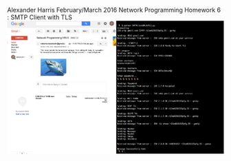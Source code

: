 Alexander Harris
February/March 2016
Network Programming
Homework 6 : SMTP Client with TLS
![Alt text](./hw6.png)
